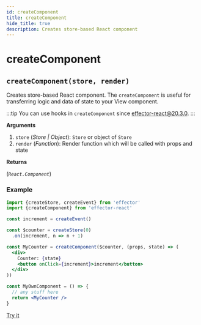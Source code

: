 ```yaml
---
id: createComponent
title: createComponent
hide_title: true
description: Creates store-based React component
---
```


# createComponent

## `createComponent(store, render)`

Creates store-based React component. The `createComponent` is useful for transferring logic and data of state to your View component.

:::tip
You can use hooks in `createComponent` since effector-react@20.3.0.
:::

**Arguments**

1. `store` (_Store | Object_): `Store` or object of `Store`
2. `render` (_Function_): Render function which will be called with props and state

**Returns**

(_`React.Component`_)

### Example

```jsx
import {createStore, createEvent} from 'effector'
import {createComponent} from 'effector-react'

const increment = createEvent()

const $counter = createStore(0)
  .on(increment, n => n + 1)

const MyCounter = createComponent($counter, (props, state) => (
  <div>
    Counter: {state}
    <button onClick={increment}>increment</button>
  </div>
))

const MyOwnComponent = () => {
  // any stuff here
  return <MyCounter />
}
```

[Try it](https://share.effector.dev/kJoLGB6g)
